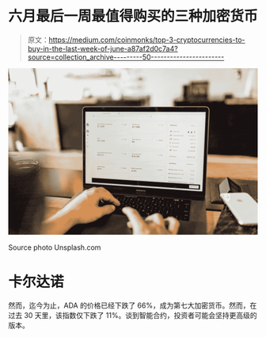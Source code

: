 # 六月最后一周最值得购买的三种加密货币

> 原文：<https://medium.com/coinmonks/top-3-cryptocurrencies-to-buy-in-the-last-week-of-june-a87af2d0c7a4?source=collection_archive---------50----------------------->

![](img/1cc56d3752aa0ec0df5dfe2a94f90338.png)

Source photo Unsplash.com

# 卡尔达诺

然而，迄今为止，ADA 的价格已经下跌了 66%，成为第七大加密货币。然而，在过去 30 天里，该指数仅下跌了 11%。谈到智能合约，投资者可能会坚持更高级的版本。